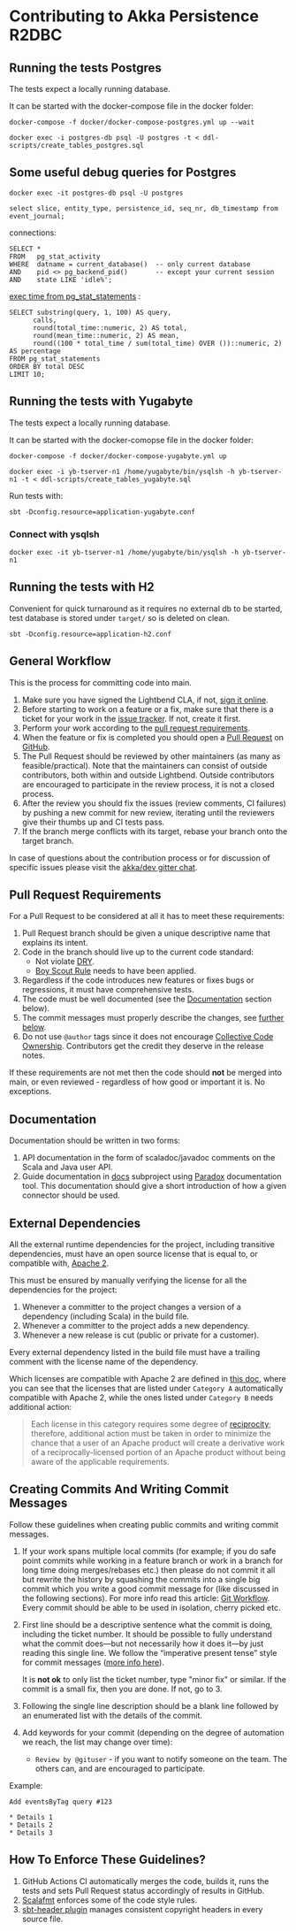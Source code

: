 # Contributing to Akka Persistence R2DBC 

## Running the tests Postgres

The tests expect a locally running database.

It can be started with the docker-compose file in the docker folder:

```
docker-compose -f docker/docker-compose-postgres.yml up --wait
```

```
docker exec -i postgres-db psql -U postgres -t < ddl-scripts/create_tables_postgres.sql
```

## Some useful debug queries for Postgres

```
docker exec -it postgres-db psql -U postgres
```

```
select slice, entity_type, persistence_id, seq_nr, db_timestamp from event_journal;
```

connections:
```
SELECT *
FROM   pg_stat_activity
WHERE  datname = current_database()  -- only current database
AND    pid <> pg_backend_pid()       -- except your current session
AND    state LIKE 'idle%';
```

[exec time from pg_stat_statements](https://www.cybertec-postgresql.com/en/postgresql-detecting-slow-queries-quickly/) :
```
SELECT substring(query, 1, 100) AS query,
      calls,
      round(total_time::numeric, 2) AS total,
      round(mean_time::numeric, 2) AS mean,
      round((100 * total_time / sum(total_time) OVER ())::numeric, 2) AS percentage
FROM pg_stat_statements
ORDER BY total DESC
LIMIT 10;
```

## Running the tests with Yugabyte

The tests expect a locally running database.

It can be started with the docker-comopse file in the docker folder:

```
docker-compose -f docker/docker-compose-yugabyte.yml up
```

```
docker exec -i yb-tserver-n1 /home/yugabyte/bin/ysqlsh -h yb-tserver-n1 -t < ddl-scripts/create_tables_yugabyte.sql
```

Run tests with:
```
sbt -Dconfig.resource=application-yugabyte.conf
```

### Connect with ysqlsh

```
docker exec -it yb-tserver-n1 /home/yugabyte/bin/ysqlsh -h yb-tserver-n1
```

## Running the tests with H2

Convenient for quick turnaround as it requires no external db to be started, test database is stored
under `target/` so is deleted on clean.

```
sbt -Dconfig.resource=application-h2.conf
```

## General Workflow

This is the process for committing code into main.

1. Make sure you have signed the Lightbend CLA, if not, [sign it online](https://www.lightbend.com/contribute/cla/akka).
2. Before starting to work on a feature or a fix, make sure that there is a ticket for your work in the [issue tracker](https://github.com/akka/akka-persistence-r2dbc/issues). If not, create it first.
3. Perform your work according to the [pull request requirements](#pull-request-requirements).
4. When the feature or fix is completed you should open a [Pull Request](https://help.github.com/articles/using-pull-requests) on [GitHub](https://github.com/akka/akka-persistence-r2dbc/pulls).
5. The Pull Request should be reviewed by other maintainers (as many as feasible/practical). Note that the maintainers can consist of outside contributors, both within and outside Lightbend. Outside contributors are encouraged to participate in the review process, it is not a closed process.
6. After the review you should fix the issues (review comments, CI failures) by pushing a new commit for new review, iterating until the reviewers give their thumbs up and CI tests pass.
7. If the branch merge conflicts with its target, rebase your branch onto the target branch.

In case of questions about the contribution process or for discussion of specific issues please visit the [akka/dev gitter chat](https://gitter.im/akka/dev).

## Pull Request Requirements

For a Pull Request to be considered at all it has to meet these requirements:

1. Pull Request branch should be given a unique descriptive name that explains its intent.
2. Code in the branch should live up to the current code standard:
   - Not violate [DRY](http://programmer.97things.oreilly.com/wiki/index.php/Don%27t_Repeat_Yourself).
   - [Boy Scout Rule](http://programmer.97things.oreilly.com/wiki/index.php/The_Boy_Scout_Rule) needs to have been applied.
3. Regardless if the code introduces new features or fixes bugs or regressions, it must have comprehensive tests.
4. The code must be well documented (see the [Documentation](#documentation) section below).
5. The commit messages must properly describe the changes, see [further below](#creating-commits-and-writing-commit-messages).
6. Do not use ``@author`` tags since it does not encourage [Collective Code Ownership](http://www.extremeprogramming.org/rules/collective.html). Contributors get the credit they deserve in the release notes.

If these requirements are not met then the code should **not** be merged into main, or even reviewed - regardless of how good or important it is. No exceptions.

## Documentation

Documentation should be written in two forms:

1. API documentation in the form of scaladoc/javadoc comments on the Scala and Java user API.
2. Guide documentation in [docs](docs/) subproject using [Paradox](https://github.com/lightbend/paradox) documentation tool. This documentation should give a short introduction of how a given connector should be used.

## External Dependencies

All the external runtime dependencies for the project, including transitive dependencies, must have an open source license that is equal to, or compatible with, [Apache 2](http://www.apache.org/licenses/LICENSE-2.0).

This must be ensured by manually verifying the license for all the dependencies for the project:

1. Whenever a committer to the project changes a version of a dependency (including Scala) in the build file.
2. Whenever a committer to the project adds a new dependency.
3. Whenever a new release is cut (public or private for a customer).

Every external dependency listed in the build file must have a trailing comment with the license name of the dependency.

Which licenses are compatible with Apache 2 are defined in [this doc](http://www.apache.org/legal/3party.html#category-a), where you can see that the licenses that are listed under ``Category A`` automatically compatible with Apache 2, while the ones listed under ``Category B`` needs additional action:

> Each license in this category requires some degree of [reciprocity](http://www.apache.org/legal/3party.html#define-reciprocal); therefore, additional action must be taken in order to minimize the chance that a user of an Apache product will create a derivative work of a reciprocally-licensed portion of an Apache product without being aware of the applicable requirements.

## Creating Commits And Writing Commit Messages

Follow these guidelines when creating public commits and writing commit messages.

1. If your work spans multiple local commits (for example; if you do safe point commits while working in a feature branch or work in a branch for long time doing merges/rebases etc.) then please do not commit it all but rewrite the history by squashing the commits into a single big commit which you write a good commit message for (like discussed in the following sections). For more info read this article: [Git Workflow](http://sandofsky.com/blog/git-workflow.html). Every commit should be able to be used in isolation, cherry picked etc.

2. First line should be a descriptive sentence what the commit is doing, including the ticket number. It should be possible to fully understand what the commit does—but not necessarily how it does it—by just reading this single line. We follow the “imperative present tense” style for commit messages ([more info here](http://tbaggery.com/2008/04/19/a-note-about-git-commit-messages.html)).

   It is **not ok** to only list the ticket number, type "minor fix" or similar.
   If the commit is a small fix, then you are done. If not, go to 3.

3. Following the single line description should be a blank line followed by an enumerated list with the details of the commit.

4. Add keywords for your commit (depending on the degree of automation we reach, the list may change over time):
    * ``Review by @gituser`` - if you want to notify someone on the team. The others can, and are encouraged to participate.

Example:

    Add eventsByTag query #123

    * Details 1
    * Details 2
    * Details 3

## How To Enforce These Guidelines?

1. GitHub Actions CI automatically merges the code, builds it, runs the tests and sets Pull Request status accordingly of results in GitHub.
2. [Scalafmt](https://olafurpg.github.io/scalafmt) enforces some of the code style rules.
3. [sbt-header plugin](https://github.com/sbt/sbt-header) manages consistent copyright headers in every source file.
